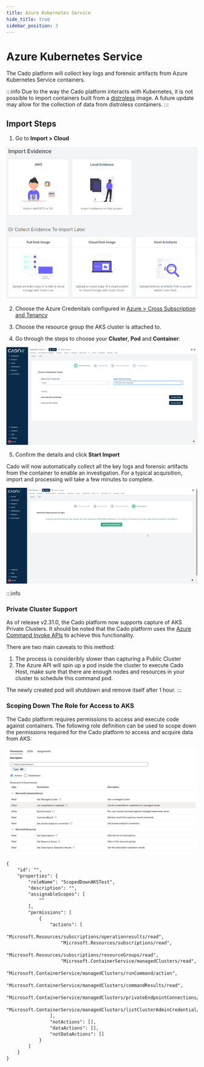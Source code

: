 ```yaml
---
title: Azure Kubernetes Service
hide_title: true
sidebar_position: 3
---
```


# Azure Kubernetes Service

The Cado platform will collect key logs and forensic artifacts from Azure Kubernetes Service containers.

:::info
Due to the way the Cado platform interacts with Kubernetes, it is not possible to import containers built from a [distroless](https://github.com/GoogleContainerTools/distroless#why-should-i-use-distroless-images) image. A future update may allow for the collection of data from distroless containers.
:::

## Import Steps

1) Go to **Import > Cloud**

![Cado Import Screen showing the AKS options](/img/import.png)

2) Choose the Azure Credenitals configured in [Azure > Cross Subscription and Tenancy](/cado-response/deploy/azure/azure-cross-tenancy-subscriptions)

3) Choose the resource group the AKS cluster is attached to.

4) Go through the steps to choose your **Cluster**, **Pod** and **Container**:

![Cado Import Screen showing the available AKS Clusters](/img/aks.png)

5) Confirm the details and click **Start Import**

Cado will now automatically collect all the key logs and forensic artifacts from the container to enable an investigation.
For a typical acquisition, import and processing will take a few minutes to complete.

![Cado showing the confirmation screen of a successful AKS container capture](/img/eks3.png)

:::info
### Private Cluster Support
As of release v2.31.0, the Cado platform now supports capture of AKS Private Clusters. It should be noted that the Cado platform
uses the [Azure Command Invoke APIs](https://learn.microsoft.com/en-us/azure/aks/command-invoke) to achieve this functionality.

There are two main caveats to this method:
1. The process is consideribly slower than capturing a Public Cluster
2. The Azure API will spin up a pod inside the cluster to execute Cado Host, make sure that there are enough nodes and resources in your cluster to schedule this command pod.

The newly created pod will shutdown and remove itself after 1 hour.
:::

### Scoping Down The Role for Access to AKS
The Cado platform requires permissions to access and execute code against containers. The following role definition can be used to scope down the permissions required for the Cado platform to access and acquire data from AKS:

![Scoped down AKS role](/img/aks_role.png)

```
{
    "id": "",
    "properties": {
        "roleName": "ScopedDownAKSTest",
        "description": "",
        "assignableScopes": [
            ""
        ],
        "permissions": [
            {
                "actions": [
                    "Microsoft.Resources/subscriptions/operationresults/read",
                    "Microsoft.Resources/subscriptions/read",
                    "Microsoft.Resources/subscriptions/resourceGroups/read",
                    "Microsoft.ContainerService/managedClusters/read",
                    "Microsoft.ContainerService/managedClusters/runCommand/action",
                    "Microsoft.ContainerService/managedClusters/commandResults/read",
                    "Microsoft.ContainerService/managedClusters/privateEndpointConnections/read",
                    "Microsoft.ContainerService/managedClusters/listClusterAdminCredential/action"
                ],
                "notActions": [],
                "dataActions": [],
                "notDataActions": []
            }
        ]
    }
}
```